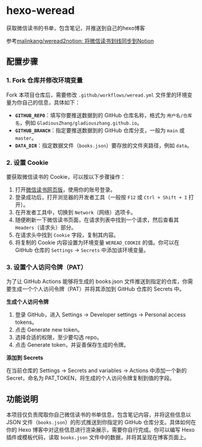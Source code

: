 # hexo-weread
获取微信读书的书单，包含笔记，并推送到自己的hexo博客

参考[malinkang/weread2notion: 将微信读书划线同步到Notion](https://github.com/malinkang/weread2notion?tab=readme-ov-file)

## 配置步骤

### 1. Fork 仓库并修改环境变量

Fork 本项目仓库后，需要修改 `.github/workflows/weread.yml` 文件里的环境变量为你自己的信息，具体如下：

- **`GITHUB_REPO`**：填写你要推送数据到的 GitHub 仓库名称，格式为 `用户名/仓库名`，例如 `GladiousZhang/gladiouszhang.github.io`。
- **`GITHUB_BRANCH`**：指定要推送数据到的 GitHub 仓库分支，一般为 `main` 或 `master`。
- **`DATA_DIR`**：指定数据文件（`books.json`）要存放的文件夹路径，例如 `data`。

### 2. 设置 Cookie

要获取微信读书的 Cookie，可以按以下步骤操作：

1. 打开[微信读书网页版](https://weread.qq.com/)，使用你的账号登录。
2. 登录成功后，打开浏览器的开发者工具（一般按 `F12` 或 `Ctrl + Shift + I` 打开）。
3. 在开发者工具中，切换到 `Network`（网络）选项卡。
4. 随便刷新一下微信读书页面，在请求列表中找到一个请求，然后查看其 `Headers`（请求头）部分。
5. 在请求头中找到 `Cookie` 字段，复制其内容。
6. 将复制的 Cookie 内容设置为环境变量 `WEREAD_COOKIE` 的值。你可以在 GitHub 仓库的 `Settings` -> `Secrets` 中添加该环境变量。

### 3. 设置个人访问令牌（PAT）

为了让 GitHub Actions 能够将生成的 books.json 文件推送到指定的仓库，你需要生成一个个人访问令牌（PAT）并将其添加到 GitHub 仓库的 Secrets 中。

**生成个人访问令牌**

1. 登录 GitHub，进入 Settings -> Developer settings -> Personal access tokens。
2. 点击 Generate new token。
3. 选择合适的权限，至少要勾选 repo。
4. 点击 Generate token，并妥善保存生成的令牌。
   
**添加到 Secrets**

在当前仓库的 Settings -> Secrets and variables -> Actions 中添加一个新的 Secret，命名为 PAT_TOKEN，将生成的个人访问令牌复制到值的字段。

## 功能说明

本项目仅负责爬取你自己微信读书的书单信息，包含笔记内容，并将这些信息以 JSON 文件（`books.json`）的形式推送到你指定的 GitHub 仓库分支。具体如何在你的 Hexo 博客中对这些信息进行渲染展示，需要你自行完成。你可以编写 Hexo 插件或模板代码，读取 `books.json` 文件中的数据，并将其呈现在博客页面上。
